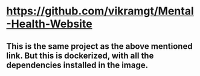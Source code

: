 # https://github.com/vikramgt/Mental-Health-Website
## This is the same project as the above mentioned link. But this is dockerized, with all the dependencies installed in the image.
